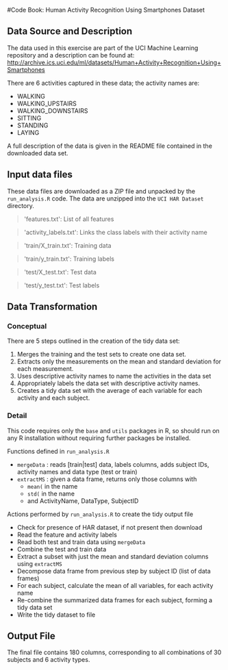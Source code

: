 #Code Book: Human Activity Recognition Using Smartphones Dataset
## Data Source and Description

The data used in this exercise are part of the UCI Machine Learning repository and a description
can be found at:
http://archive.ics.uci.edu/ml/datasets/Human+Activity+Recognition+Using+Smartphones

There are 6 activities captured in these data; the activity names are:
 - WALKING
 - WALKING_UPSTAIRS
 - WALKING_DOWNSTAIRS
 - SITTING
 - STANDING
 - LAYING

A full description of the data is given in the README file contained in the downloaded data set.

## Input data files
These data files are downloaded as a ZIP file and unpacked by the `run_analysis.R` code. The
data are unzipped into the `UCI HAR Dataset` directory.
>'features.txt': List of all features

>'activity_labels.txt': Links the class labels with their activity name

>'train/X_train.txt': Training data

>'train/y_train.txt': Training labels

>'test/X_test.txt': Test data

>'test/y_test.txt': Test labels

## Data Transformation

### Conceptual
There are 5 steps outlined in the creation of the tidy data set:
1.	Merges the training and the test sets to create one data set.
2.	Extracts only the measurements on the mean and standard deviation for each measurement.
3.	Uses descriptive activity names to name the activities in the data set
4.	Appropriately labels the data set with descriptive activity names.
5.	Creates a tidy data set with the average of each variable for each activity and each subject.

### Detail
This code requires only the `base` and `utils` packages in R, so should run on any R
installation without requiring further packages be installed.

Functions defined in `run_analysis.R`
 - `mergeData` : reads [train|test] data, labels columns, adds subject IDs, activity names and data type (test or train)
 - `extractMS` : given a data frame, returns only those columns with
   * `mean(` in the name
   * `std(` in the name
   * and ActivityName, DataType, SubjectID

Actions performed by `run_analysis.R` to create the tidy output file
 - Check for presence of HAR dataset, if not present then download
 - Read the feature and activity labels
 - Read both test and train data using `mergeData`
 - Combine the test and train data
 - Extract a subset with just the mean and standard deviation columns using `extractMS`
 - Decompose data frame from previous step by subject ID (list of data frames)
 - For each subject, calculate the mean of all variables, for each activity name
 - Re-combine the summarized data frames for each subject, forming a tidy data set
 - Write the tidy dataset to file

## Output File
The final file contains 180 columns, corresponding to all combinations of 30 subjects
and 6 activity types.
